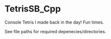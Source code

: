 # TetrisSB_Cpp
Console Tetris I made back in the day! Fun times.

See file paths for required depenecies/directories.
